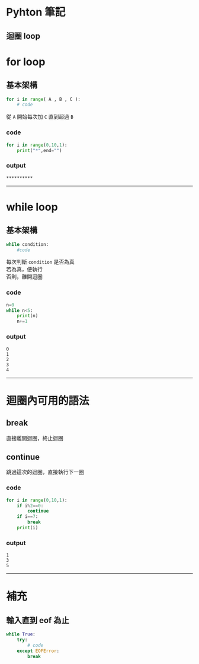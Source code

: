 # **Pyhton 筆記**  
## 迴圈 loop  

# for loop  
## 基本架構  

```python
for i in range( A , B , C ):
    # code
```

從 `A` 開始每次加 `C` 直到超過 `B`  

### code  
```python
for i in range(0,10,1):
    print("*",end="")
```

### output  
```
**********
```

---

# while loop  
## 基本架構  

```python
while condition:
	#code
```

每次判斷 `condition` 是否為真  
若為真，便執行  
否則，離開迴圈  

### code  
```python
n=0
while n<5:
    print(n)
    n+=1
```

### output  
```
0
1
2
3
4
```

---

# 迴圈內可用的語法  

## break  
直接離開迴圈，終止迴圈  

## continue  
跳過這次的迴圈，直接執行下一圈  

### code  
```python
for i in range(0,10,1):
    if i%2==0:
        continue
    if i==7:
        break
    print(i)
```

### output  
```
1
3
5
```

---

# 補充  

## 輸入直到 eof 為止  

```python
while True:
    try: 
        # code
    except EOFError:
        break
```
